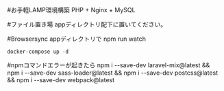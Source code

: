 #お手軽LAMP環境構築
PHP + Nginx + MySQL

#ファイル置き場
appディレクトリ配下に置いてください。

#Browsersync
appディレクトリで
npm run watch

```
docker-compose up -d
```

#npmコマンドエラーが起きたら
npm i --save-dev laravel-mix@latest && 
npm i --save-dev sass-loader@latest && 
npm i --save-dev postcss@latest && 
npm i --save-dev webpack@latest


